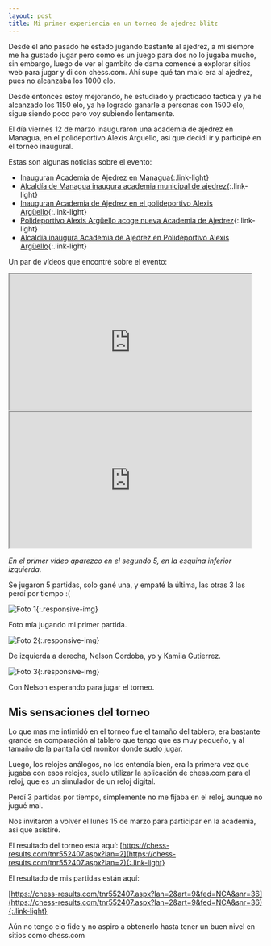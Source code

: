 ```yaml
---
layout: post
title: Mi primer experiencia en un torneo de ajedrez blitz
---
```


Desde el año pasado he estado jugando bastante al ajedrez, a mi siempre me ha gustado jugar pero como es un juego para dos no lo jugaba mucho, sin embargo, luego de ver el gambito de dama comencé a explorar sitios web para jugar y di con chess.com. Ahí supe qué tan malo era al ajedrez, pues no alcanzaba los 1000 elo.

Desde entonces estoy mejorando, he estudiado y practicado tactica y ya he alcanzado los 1150 elo, ya he logrado ganarle a personas con 1500 elo, sigue siendo poco pero voy subiendo lentamente.

El día viernes 12 de marzo inauguraron una academia de ajedrez en Managua, en el polideportivo Alexis Arguello, asi que decidí ir y participé en el torneo inaugural.

Estas son algunas noticias sobre el evento:

- [Inauguran Academia de Ajedrez en Managua](https://www.el19digital.com/articulos/ver/titulo:113879-inauguran-academia-de-ajedrez-en-managua){:.link-light}
- [Alcaldía de Managua inaugura academia municipal de ajedrez](https://www.tn8.tv/managua/537535-alcaldia-managua-inaugura-academia-municipal-de-ajedrez/){:.link-light}
- [Inauguran Academia de Ajedrez en el polideportivo Alexis Argüello](https://radionicaragua.com.ni/inauguran-academia-de-ajedrez-en-el-polideportivo-alexis-arguello){:.link-light}
- [Polideportivo Alexis Argüello acoge nueva Academia de Ajedrez](https://www.lavozdelsandinismo.com/deportes/2021-03-12/polideportivo-alexis-arguello-acoge-nueva-academia-de-ajedrez/){:.link-light}
- [Alcaldía inaugura Academia de Ajedrez en Polideportivo Alexis Argüello](https://radio580.com.ni/2021/03/13/alcaldia-inaugura-academia-de-ajedrez-en-polideportivo-alexis-arguello/){:.link-light}

Un par de vídeos que encontré sobre el evento:

<div class="embed-responsive embed-responsive-16by9">
  <iframe class="embed-responsive-item" src="https://www.youtube.com/embed/saTBlYuc-mA" width= "480" height="270" allowfullscreen></iframe>
</div>

<div class="embed-responsive embed-responsive-16by9">
  <iframe class="embed-responsive-item" src="https://www.youtube.com/embed/2sbrK-fla4M" width= "480" height="270" allowfullscreen></iframe>
</div>

*En el primer vídeo aparezco en el segundo 5, en la esquina inferior izquierda.*

Se jugaron 5 partidas, solo gané una, y empaté la última, las otras 3 las perdí por tiempo :(

![Foto 1](https://i.postimg.cc/Z0kHnWZ9/academia-ajedrez-1.jpg){:.responsive-img}

Foto mía jugando mi primer partida.

![Foto 2](https://i.postimg.cc/Vv04zqyQ/academia-ajedrez-2.jpg){:.responsive-img}

De izquierda a derecha, Nelson Cordoba, yo y Kamila Gutierrez.

![Foto 3](https://i.postimg.cc/sXNwFnN4/academia-ajedrez-3.jpg){:.responsive-img}

Con Nelson esperando para jugar el torneo.

## Mis sensaciones del torneo

Lo que mas me intimidó en el torneo fue el tamaño del tablero, era bastante grande en comparación al tablero que tengo que es muy pequeño, y al tamaño de la pantalla del monitor donde suelo jugar.

Luego, los relojes análogos, no los entendía bien, era la primera vez que jugaba con esos relojes, suelo utilizar la aplicación de chess.com para el reloj, que es un simulador de un reloj digital.

Perdí 3 partidas por tiempo, simplemente no me fijaba en el reloj, aunque no jugué mal.

Nos invitaron a volver el lunes 15 de marzo para participar en la academia, asi que asistiré.

El resultado del torneo está aquí:
[https://chess-results.com/tnr552407.aspx?lan=2](https://chess-results.com/tnr552407.aspx?lan=2){:.link-light}

El resultado de mis partidas están aquí:

[https://chess-results.com/tnr552407.aspx?lan=2&art=9&fed=NCA&snr=36](https://chess-results.com/tnr552407.aspx?lan=2&art=9&fed=NCA&snr=36){:.link-light}

Aún no tengo elo fide y no aspiro a obtenerlo hasta tener un buen nivel en sitios como chess.com